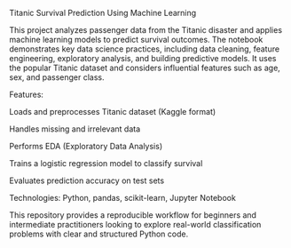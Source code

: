 Titanic Survival Prediction Using Machine Learning

This project analyzes passenger data from the Titanic disaster and applies machine learning models to predict survival outcomes. The notebook demonstrates key data science practices, including data cleaning, feature engineering, exploratory analysis, and building predictive models. It uses the popular Titanic dataset and considers influential features such as age, sex, and passenger class.

Features:

Loads and preprocesses Titanic dataset (Kaggle format)

Handles missing and irrelevant data

Performs EDA (Exploratory Data Analysis)

Trains a logistic regression model to classify survival

Evaluates prediction accuracy on test sets

Technologies:
Python, pandas, scikit-learn, Jupyter Notebook

This repository provides a reproducible workflow for beginners and intermediate practitioners looking to explore real-world classification problems with clear and structured Python code.
